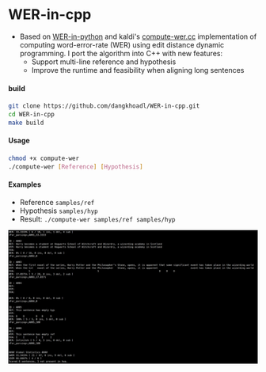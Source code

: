 # WER-in-cpp

- Based on [WER-in-python](https://github.com/zszyellow/WER-in-python) and kaldi's [compute-wer.cc](https://github.com/kaldi-asr/kaldi/blob/master/src/bin/compute-wer.cc) implementation of computing word-error-rate (WER) using edit distance dynamic programming. I port the algorithm into C++ with new features:
    + Support multi-line reference and hypothesis
    + Improve the runtime and feasibility when aligning long sentences

#### build

```bash
git clone https://github.com/dangkhoadl/WER-in-cpp.git
cd WER-in-cpp
make build
```


#### Usage

```bash
chmod +x compute-wer
./compute-wer [Reference] [Hypothesis]
```

#### Examples
- Reference `samples/ref`
- Hypothesis `samples/hyp`
- Result: `./compute-wer samples/ref samples/hyp`

<img src="result.jpg" width="900"/>
